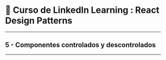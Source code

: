 # 🌟 Curso de LinkedIn Learning : React Design Patterns

---

## 5 - Componentes controlados y descontrolados

---